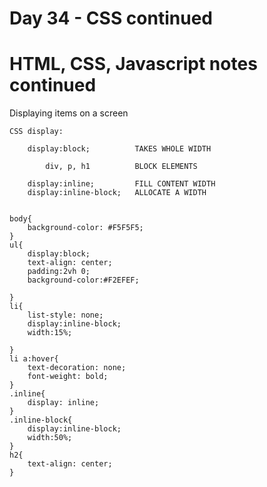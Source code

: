 # Day 34 - CSS continued

# HTML, CSS, Javascript notes continued

Displaying items on a screen

    CSS display: 
    
    	display:block;  		TAKES WHOLE WIDTH
    
    		div, p, h1          BLOCK ELEMENTS 
    
    	display:inline; 		FILL CONTENT WIDTH 
    	display:inline-block;  	ALLOCATE A WIDTH

    
    body{
        background-color: #F5F5F5;
    }
    ul{
        display:block;
        text-align: center;
        padding:2vh 0;
        background-color:#F2EFEF;
    
    }
    li{
        list-style: none;
        display:inline-block;
        width:15%;
    
    }
    li a:hover{
        text-decoration: none;
        font-weight: bold;
    }
    .inline{
        display: inline;
    }
    .inline-block{
        display:inline-block;
        width:50%;
    }
    h2{
        text-align: center;
    }